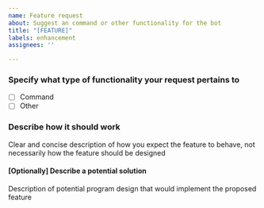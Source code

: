 ```yaml
---
name: Feature request
about: Suggest an command or other functionality for the bot
title: "[FEATURE]"
labels: enhancement
assignees: ''

---
```


### Specify what type of functionality your request pertains to

- [ ] Command
- [ ] Other

### Describe how it should work

Clear and concise description of how you expect the feature to behave, not necessarily how the feature should be designed

#### [Optionally] Describe a potential solution

Description of potential program design that would implement the proposed feature
